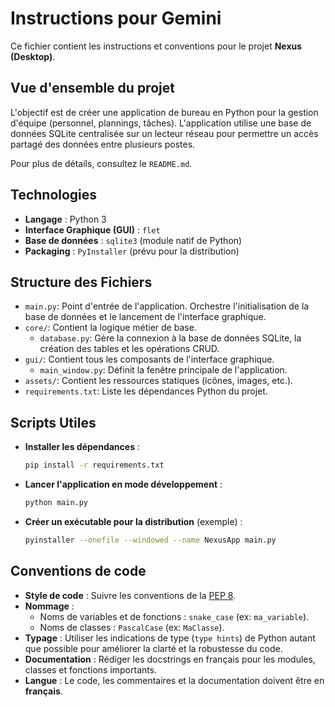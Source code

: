 # Instructions pour Gemini

Ce fichier contient les instructions et conventions pour le projet **Nexus (Desktop)**.

## Vue d'ensemble du projet

L'objectif est de créer une application de bureau en Python pour la gestion d'équipe (personnel, plannings, tâches). L'application utilise une base de données SQLite centralisée sur un lecteur réseau pour permettre un accès partagé des données entre plusieurs postes.

Pour plus de détails, consultez le `README.md`.

## Technologies

- **Langage** : Python 3
- **Interface Graphique (GUI)** : `flet`
- **Base de données** : `sqlite3` (module natif de Python)
- **Packaging** : `PyInstaller` (prévu pour la distribution)

## Structure des Fichiers

- `main.py`: Point d'entrée de l'application. Orchestre l'initialisation de la base de données et le lancement de l'interface graphique.
- `core/`: Contient la logique métier de base.
  - `database.py`: Gère la connexion à la base de données SQLite, la création des tables et les opérations CRUD.
- `gui/`: Contient tous les composants de l'interface graphique.
  - `main_window.py`: Définit la fenêtre principale de l'application.
- `assets/`: Contient les ressources statiques (icônes, images, etc.).
- `requirements.txt`: Liste les dépendances Python du projet.

## Scripts Utiles

- **Installer les dépendances** :
  ```bash
  pip install -r requirements.txt
  ```
- **Lancer l'application en mode développement** :
  ```bash
  python main.py
  ```
- **Créer un exécutable pour la distribution** (exemple) :
  ```bash
  pyinstaller --onefile --windowed --name NexusApp main.py
  ```

## Conventions de code

- **Style de code** : Suivre les conventions de la [PEP 8](https://www.python.org/dev/peps/pep-0008/).
- **Nommage** :
  - Noms de variables et de fonctions : `snake_case` (ex: `ma_variable`).
  - Noms de classes : `PascalCase` (ex: `MaClasse`).
- **Typage** : Utiliser les indications de type (`type hints`) de Python autant que possible pour améliorer la clarté et la robustesse du code.
- **Documentation** : Rédiger les docstrings en français pour les modules, classes et fonctions importants.
- **Langue** : Le code, les commentaires et la documentation doivent être en **français**.
